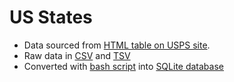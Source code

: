 # US States

* Data sourced from [HTML table on USPS site](https://pe.usps.com/text/pub28/28apb.htm).
* Raw data in [CSV](states.csv) and [TSV](states.tsv)
* Converted with [bash script](import.sh) into [SQLite database](states.db)
